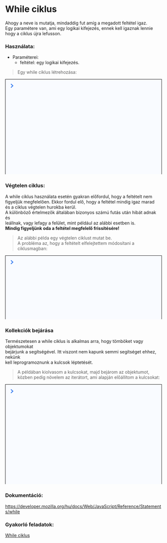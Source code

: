 # While ciklus  
Ahogy a neve is mutatja, mindaddig fut amíg a megadott feltétel igaz.  
Egy paramétere van, ami egy logikai kifejezés, ennek kell igaznak lennie  
hogy a ciklus újra lefusson.  
  
### Használata:  
- Paraméterei:  
  - feltétel: egy logikai kifejezés.  

> Egy while ciklus létrehozása:  

![While loop](/docs/basic/week2/image/loops_while.gif)   
  
### Végtelen ciklus:  
A while ciklus használata esetén gyakran előfordul, hogy a feltételt nem  
figyeljük megfelelően. Ekkor fordul elő, hogy a feltétel mindig igaz marad  
és a ciklus végtelen hurokba kerül.  
A különböző értelmezők általában bizonyos számú futás után hibát adnak és  
leállnak, vagy lefagy a felület, mint például az alábbi esetben is.  
__Mindig figyeljünk oda a feltétel megfelelő frissítésére!__  
  
> Az alábbi példa egy végtelen ciklust mutat be.  
A probléma az, hogy a feltételt elfelejtettem módosítani a ciklusmagban:  
  
![Infinity loop](/docs/basic/week2/image/loops_while_infinity.gif)  
  
### Kollekciók bejárása  
Természetesen a while ciklus is alkalmas arra, hogy tömböket vagy objektumokat  
bejárjunk a segítségével. Itt viszont nem kapunk semmi segítséget ehhez, nekünk  
kell leprogramoznunk a kulcsok léptetését.  
> A példában kiolvasom a kulcsokat, majd bejárom az objektumot, 
közben pedig növelem az iterátort, ami alapján előállítom a kulcsokat:  
  
![While iterator](/docs/basic/week2/image/loops_while_iterator.gif)  
    
### Dokumentáció: 
https://developer.mozilla.org/hu/docs/Web/JavaScript/Reference/Statements/while  
  
### Gyakorló feladatok:
<a href="http://37.139.16.100:3333/practice/basic/week2/13_loops_while" 
target="_blank">While ciklus</a>  
